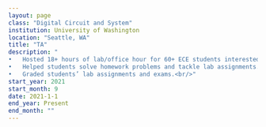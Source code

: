 ```yaml
---
layout: page
class: "Digital Circuit and System"
institution: University of Washington
location: "Seattle, WA"
title: "TA"
description: "
•   Hosted 18+ hours of lab/office hour for 60+ ECE students interested in learning Boolean algebra, combinational and sequential logic circuits design, and FPGA programming using System Verilog.<br/>
•	Helped students solve homework problems and tackle lab assignments.<br/>
•	Graded students’ lab assignments and exams.<br/>"
start_year: 2021
start_month: 9
date: 2021-1-1
end_year: Present
end_month: ""
---
```

